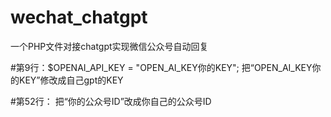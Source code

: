 # wechat_chatgpt
一个PHP文件对接chatgpt实现微信公众号自动回复

 
#第9行：$OPENAI_API_KEY = "OPEN_AI_KEY你的KEY";       把“OPEN_AI_KEY你的KEY”修改成自己gpt的KEY
 
 #第52行：<![CDATA[你的公众号ID]]>                      把“你的公众号ID”改成你自己的公众号ID



